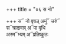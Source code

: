 +++
title = "०६ स नो"

+++
स᳓ नो वृषन्न् अमुं᳓ चरुं᳓  
स᳓त्रादावन्न् अ᳓पा वृधि  
अस्म᳓भ्यम् अ᳓प्रतिष्कुतः
